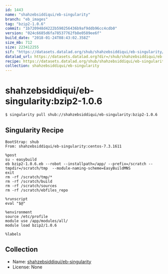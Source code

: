 ```yaml
---
id: 1443
name: "shahzebsiddiqui/eb-singularity"
branch: "eb_images"
tag: "bzip2-1.0.6"
commit: "1b720948d4222b590256436b9af9ddb96cc4cdb0"
version: "024c6685d6fa78537762fb8e0589ee6f"
build_date: "2018-01-24T08:43:02.358Z"
size_mb: 712
size: 223412255
sif: "https://datasets.datalad.org/shub/shahzebsiddiqui/eb-singularity/bzip2-1.0.6/2018-01-24-1b720948-024c6685/024c6685d6fa78537762fb8e0589ee6f.simg"
datalad_url: https://datasets.datalad.org?dir=/shub/shahzebsiddiqui/eb-singularity/bzip2-1.0.6/2018-01-24-1b720948-024c6685/
recipe: https://datasets.datalad.org/shub/shahzebsiddiqui/eb-singularity/bzip2-1.0.6/2018-01-24-1b720948-024c6685/Singularity
collection: shahzebsiddiqui/eb-singularity
---
```


# shahzebsiddiqui/eb-singularity:bzip2-1.0.6

```bash
$ singularity pull shub://shahzebsiddiqui/eb-singularity:bzip2-1.0.6
```

## Singularity Recipe

```singularity
BootStrap: shub
From: shahzebsiddiqui/eb-singularity:centos-7.3.1611

%post
su - easybuild 
eb bzip2-1.0.6.eb --robot --installpath=/app/ --prefix=/scratch --tmpdir=/scratch/tmp  --module-naming-scheme=EasyBuildMNS
exit
rm -rf /scratch/tmp/*
rm -rf /scratch/build
rm -rf /scratch/sources
rm -rf /scratch/ebfiles_repo

%runscript
eval "$@"

%environment
source /etc/profile
module use /app/modules/all/
module load bzip2/1.0.6

%labels
```

## Collection

 - Name: [shahzebsiddiqui/eb-singularity](https://github.com/shahzebsiddiqui/eb-singularity)
 - License: None

